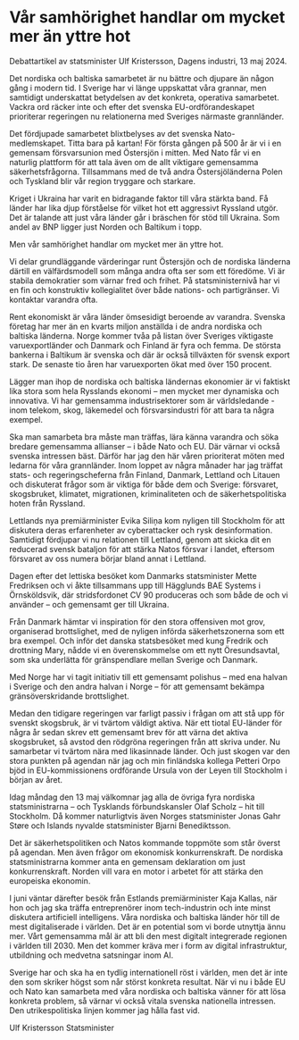 # Vår samhörighet handlar om mycket mer än yttre hot

Debattartikel av statsminister Ulf Kristersson, Dagens industri, 13 maj 2024\.


Det nordiska och baltiska samarbetet är nu bättre och djupare än någon gång i modern tid. I Sverige har vi länge uppskattat våra grannar, men samtidigt underskattat betydelsen av det konkreta, operativa samarbetet. Vackra ord räcker inte och efter det svenska EU\-ordförandeskapet prioriterar regeringen nu relationerna med Sveriges närmaste grannländer.

Det fördjupade samarbetet blixtbelyses av det svenska Nato\-medlemskapet. Titta bara på kartan! För första gången på 500 år är vi i en gemensam försvarsunion med Östersjön i mitten. Med Nato får vi en naturlig plattform för att tala även om de allt viktigare gemensamma säkerhetsfrågorna. Tillsammans med de två andra Östersjöländerna Polen och Tyskland blir vår region tryggare och starkare.

Kriget i Ukraina har varit en bidragande faktor till våra stärkta band. Få länder har lika djup förståelse för vilket hot ett aggressivt Ryssland utgör. Det är talande att just våra länder går i bräschen för stöd till Ukraina. Som andel av BNP ligger just Norden och Baltikum i topp.

Men vår samhörighet handlar om mycket mer än yttre hot.

Vi delar grundläggande värderingar runt Östersjön och de nordiska länderna därtill en välfärdsmodell som många andra ofta ser som ett föredöme. Vi är stabila demokratier som värnar fred och frihet. På statsministernivå har vi en fin och konstruktiv kollegialitet över både nations\- och partigränser. Vi kontaktar varandra ofta.

Rent ekonomiskt är våra länder ömsesidigt beroende av varandra. Svenska företag har mer än en kvarts miljon anställda i de andra nordiska och baltiska länderna. Norge kommer tvåa på listan över Sveriges viktigaste varuexportländer och Danmark och Finland är fyra och femma. De största bankerna i Baltikum är svenska och där är också tillväxten för svensk export stark. De senaste tio åren har varuexporten ökat med över 150 procent.

Lägger man ihop de nordiska och baltiska ländernas ekonomier är vi faktiskt lika stora som hela Rysslands ekonomi – men mycket mer dynamiska och innovativa. Vi har gemensamma industrisektorer som är världsledande \- inom telekom, skog, läkemedel och försvarsindustri för att bara ta några exempel.

Ska man samarbeta bra måste man träffas, lära känna varandra och söka bredare gemensamma allianser – i både Nato och EU. Där värnar vi också svenska intressen bäst. Därför har jag den här våren prioriterat möten med ledarna för våra grannländer. Inom loppet av några månader har jag träffat stats\- och regeringscheferna från Finland, Danmark, Lettland och Litauen och diskuterat frågor som är viktiga för både dem och Sverige: försvaret, skogsbruket, klimatet, migrationen, kriminaliteten och de säkerhetspolitiska hoten från Ryssland.

Lettlands nya premiärminister Evika Siliņa kom nyligen till Stockholm för att diskutera deras erfarenheter av cyberattacker och rysk desinformation. Samtidigt fördjupar vi nu relationen till Lettland, genom att skicka dit en reducerad svensk bataljon för att stärka Natos försvar i landet, eftersom försvaret av oss numera börjar bland annat i Lettland.

Dagen efter det lettiska besöket kom Danmarks statsminister Mette Fredriksen och vi åkte tillsammans upp till Hägglunds BAE Systems i Örnsköldsvik, där stridsfordonet CV 90 produceras och som både de och vi använder – och gemensamt ger till Ukraina.

Från Danmark hämtar vi inspiration för den stora offensiven mot grov, organiserad brottslighet, med de nyligen införda säkerhetszonerna som ett bra exempel. Och inför det danska statsbesöket med kung Fredrik och drottning Mary, nådde vi en överenskommelse om ett nytt Öresundsavtal, som ska underlätta för gränspendlare mellan Sverige och Danmark.

Med Norge har vi tagit initiativ till ett gemensamt polishus – med ena halvan i Sverige och den andra halvan i Norge – för att gemensamt bekämpa gränsöverskridande brottslighet.

Medan den tidigare regeringen var farligt passiv i frågan om att stå upp för svenskt skogsbruk, är vi tvärtom väldigt aktiva. När ett tiotal EU\-länder för några år sedan skrev ett gemensamt brev för att värna det aktiva skogsbruket, så avstod den rödgröna regeringen från att skriva under. Nu samarbetar vi tvärtom nära med likasinnade länder. Och just skogen var den stora punkten på agendan när jag och min finländska kollega Petteri Orpo bjöd in EU\-kommissionens ordförande Ursula von der Leyen till Stockholm i början av året.

Idag måndag den 13 maj välkomnar jag alla de övriga fyra nordiska statsministrarna – och Tysklands förbundskansler Olaf Scholz – hit till Stockholm. Då kommer naturligtvis även Norges statsminister Jonas Gahr Støre och Islands nyvalde statsminister Bjarni Benediktsson.

Det är säkerhetspolitiken och Natos kommande toppmöte som står överst på agendan. Men även frågor om ekonomisk konkurrenskraft. De nordiska statsministrarna kommer anta en gemensam deklaration om just konkurrenskraft. Norden vill vara en motor i arbetet för att stärka den europeiska ekonomin.

I juni väntar därefter besök från Estlands premiärminister Kaja Kallas, när hon och jag ska träffa entreprenörer inom tech\-industrin och inte minst diskutera artificiell intelligens. Våra nordiska och baltiska länder hör till de mest digitaliserade i världen. Det är en potential som vi borde utnyttja ännu mer. Vårt gemensamma mål är att bli den mest digitalt integrerade regionen i världen till 2030\. Men det kommer kräva mer i form av digital infrastruktur, utbildning och medvetna satsningar inom AI.

Sverige har och ska ha en tydlig internationell röst i världen, men det är inte den som skriker högst som når störst konkreta resultat. När vi nu i både EU och Nato kan samarbeta med våra nordiska och baltiska vänner för att lösa konkreta problem, så värnar vi också vitala svenska nationella intressen. Den utrikespolitiska linjen kommer jag hålla fast vid.

Ulf Kristersson
Statsminister
